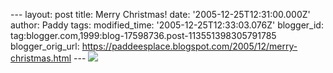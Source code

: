 \-\-- layout: post title: Merry Christmas! date:
\'2005-12-25T12:31:00.000Z\' author: Paddy tags: modified\_time:
\'2005-12-25T12:33:03.076Z\' blogger\_id:
tag:blogger.com,1999:blog-17598736.post-113551398305791785
blogger\_orig\_url:
https://paddeesplace.blogspot.com/2005/12/merry-christmas.html \-\--
[![](https://photos1.blogger.com/blogger/7081/1699/400/mist%20and%20quiggley%202%20%282%29.jpg)](https://photos1.blogger.com/blogger/7081/1699/1600/mist%20and%20quiggley%202%20%282%29.jpg)
